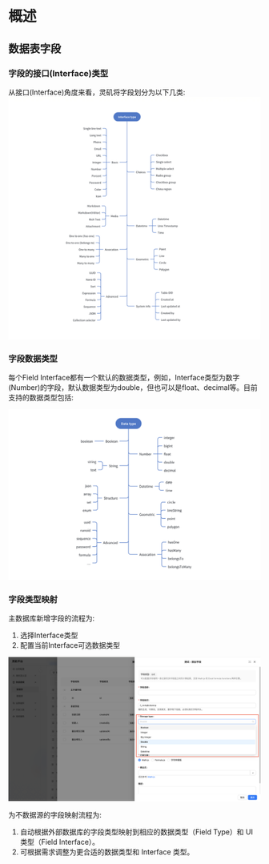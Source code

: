 # 概述

## 数据表字段

### 字段的接口(Interface)类型

从接口(Interface)角度来看，灵矶将字段划分为以下几类:
![](../../../../../public/Interface_type.png)

### 字段数据类型
每个Field Interface都有一个默认的数据类型，例如，Interface类型为数字(Number)的字段，默认数据类型为double，但也可以是float、decimal等。目前支持的数据类型包括:

![](../../../../../public/data_type.png)


### 字段类型映射

主数据库新增字段的流程为:

1. 选择Interface类型
2. 配置当前Interface可选数据类型

![](../../../../../public/database_field.png)

为不数据源的字段映射流程为:

1. 自动根据外部数据库的字段类型映射到相应的数据类型（Field Type）和 UI 类型（Field Interface）。
2. 可根据需求调整为更合适的数据类型和 Interface 类型。
<!-- TODO: 插入图片 -->